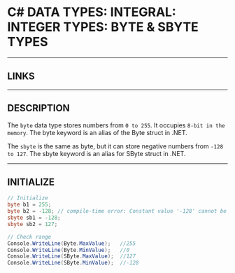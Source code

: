 # C# DATA TYPES: INTEGRAL: INTEGER TYPES: BYTE & SBYTE TYPES


---


## LINKS

[]()



---



## DESCRIPTION

The `byte` data type stores numbers from `0 to 255`. It occupies `8-bit in the memory`.
The byte keyword is an alias of the Byte struct in .NET.

The `sbyte` is the same as byte, but it can store negative numbers from `-128 to 127`.
The sbyte keyword is an alias for SByte struct in .NET.



---



## INITIALIZE

```cs
// Initialize
byte b1 = 255;
byte b2 = -128; // compile-time error: Constant value '-128' cannot be converted to a 'byte'
sbyte sb1 = -128;
sbyte sb2 = 127;

// Check range
Console.WriteLine(Byte.MaxValue);   //255
Console.WriteLine(Byte.MinValue);   //0
Console.WriteLine(SByte.MaxValue);  //127
Console.WriteLine(SByte.MinValue);  //-128
```
